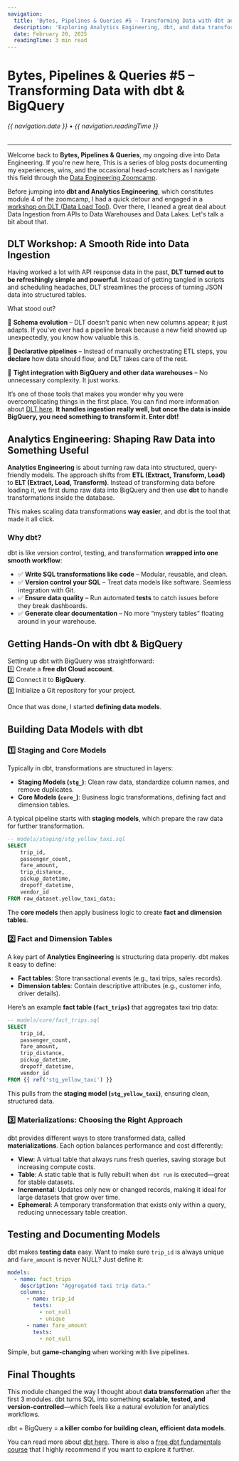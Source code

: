 ```yaml
---
navigation:
  title: 'Bytes, Pipelines & Queries #5 – Transforming Data with dbt and BigQuery'
  description: 'Exploring Analytics Engineering, dbt, and data transformation best practices'
  date: February 20, 2025
  readingTime: 3 min read
---
```


# Bytes, Pipelines & Queries #5 – Transforming Data with dbt & BigQuery

<h6>

  {{ navigation.date }} &bull; {{ navigation.readingTime }}

</h6>

---

Welcome back to **Bytes, Pipelines & Queries**, my ongoing dive into Data Engineering. If you're new here, This is a series of blog posts documenting my experiences, wins, and the occasional head-scratchers as I navigate this field through the [Data Engineering Zoomcamp](https://github.com/DataTalksClub/data-engineering-zoomcamp).

Before jumping into **dbt and Analytics Engineering**, which constitutes module 4 of the zoomcamp, I had a quick detour and engaged in a [workshop on DLT (Data Load Tool)](https://www.youtube.com/live/pgJWP_xqO1g?si=e_IlECyMhJl421Ks). Over there, I leaned a great deal about Data Ingestion from APIs to Data Warehouses and Data Lakes. Let's talk a bit about that.

## **DLT Workshop: A Smooth Ride into Data Ingestion**

Having worked a lot with API response data in the past, **DLT turned out to be refreshingly simple and powerful**. Instead of getting tangled in scripts and scheduling headaches, DLT streamlines the process of turning JSON data into structured tables.

What stood out? 

🔹 **Schema evolution** – DLT doesn’t panic when new columns appear; it just adapts. If you've ever had a pipeline break because a new field showed up unexpectedly, you know how valuable this is.

🔹 **Declarative pipelines** – Instead of manually orchestrating ETL steps, you **declare** how data should flow, and DLT takes care of the rest.

🔹 **Tight integration with BigQuery and other data warehouses** – No unnecessary complexity. It just works. 

It’s one of those tools that makes you wonder why you were overcomplicating things in the first place.  You can find more information about [DLT here](https://dlthub.com/). **It handles ingestion really well, but once the data is inside BigQuery, you need something to transform it. Enter dbt!**

## **Analytics Engineering: Shaping Raw Data into Something Useful**

**Analytics Engineering** is about turning raw data into structured, query-friendly models. The approach shifts from **ETL (Extract, Transform, Load)** to **ELT (Extract, Load, Transform)**. Instead of transforming data before loading it, we first dump raw data into BigQuery and then use **dbt** to handle transformations inside the database.

This makes scaling data transformations **way easier**, and dbt is the tool that made it all click.

### **Why dbt?**

dbt is like version control, testing, and transformation **wrapped into one smooth workflow**:
- ✅ **Write SQL transformations like code** – Modular, reusable, and clean.  
- ✅ **Version control your SQL** – Treat data models like software. Seamless integration with Git.
- ✅ **Ensure data quality** – Run automated **tests** to catch issues before they break dashboards.  
- ✅ **Generate clear documentation** – No more “mystery tables” floating around in your warehouse.  

## **Getting Hands-On with dbt & BigQuery**

Setting up dbt with BigQuery was straightforward:  
1️⃣ Create a **free dbt Cloud account**.  
2️⃣ Connect it to **BigQuery**.  
3️⃣ Initialize a Git repository for your project.

Once that was done, I started **defining data models**. 

## **Building Data Models with dbt**

### **1️⃣ Staging and Core Models**
Typically in dbt, transformations are structured in layers:
- **Staging Models (`stg_`)**: Clean raw data, standardize column names, and remove duplicates.
- **Core Models (`core_`)**: Business logic transformations, defining fact and dimension tables.

A typical pipeline starts with **staging models**, which prepare the raw data for further transformation.
```sql
-- models/staging/stg_yellow_taxi.sql
SELECT 
    trip_id,
    passenger_count,
    fare_amount,
    trip_distance,
    pickup_datetime,
    dropoff_datetime,
    vendor_id
FROM raw_dataset.yellow_taxi_data;
```
The **core models** then apply business logic to create **fact and dimension tables**.

### **2️⃣ Fact and Dimension Tables**
A key part of **Analytics Engineering** is structuring data properly. dbt makes it easy to define:
- **Fact tables**: Store transactional events (e.g., taxi trips, sales records).
- **Dimension tables**: Contain descriptive attributes (e.g., customer info, driver details).

Here’s an example **fact table (`fact_trips`)** that aggregates taxi trip data:
```sql
-- models/core/fact_trips.sql
SELECT 
    trip_id,
    passenger_count,
    fare_amount,
    trip_distance,
    pickup_datetime,
    dropoff_datetime,
    vendor_id
FROM {{ ref('stg_yellow_taxi') }}
```
This pulls from the **staging model (`stg_yellow_taxi`)**, ensuring clean, structured data.

### **3️⃣ Materializations: Choosing the Right Approach**

dbt provides different ways to store transformed data, called **materializations**. Each option balances performance and cost differently:
- **View**: A virtual table that always runs fresh queries, saving storage but increasing compute costs.
- **Table**: A static table that is fully rebuilt when `dbt run` is executed—great for stable datasets.
- **Incremental**: Updates only new or changed records, making it ideal for large datasets that grow over time.
- **Ephemeral**: A temporary transformation that exists only within a query, reducing unnecessary table creation.

## **Testing and Documenting Models**

dbt makes **testing data** easy. Want to make sure `trip_id` is always unique and `fare_amount` is never NULL? Just define it:
```yml
models:
  - name: fact_trips
    description: "Aggregated taxi trip data."
    columns:
      - name: trip_id
        tests:
          - not_null
          - unique
      - name: fare_amount
        tests:
          - not_null
```
Simple, but **game-changing** when working with live pipelines.

## **Final Thoughts**

This module changed the way I thought about **data transformation** after the first 3 modules. dbt turns SQL into something **scalable, tested, and version-controlled**—which feels like a natural evolution for analytics workflows. 

dbt + BigQuery = **a killer combo for building clean, efficient data models**. 

You can read more about [dbt here](https://www.getdbt.com/). There is also a [free dbt fundamentals course](https://learn.getdbt.com/courses/dbt-fundamentals) that I highly recommend if you want to explore it further.

